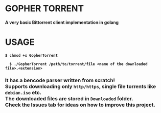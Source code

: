 <h1>GOPHER TORRENT
<h4>A very basic Bittorrent client implementation in golang</h4>
</h1>
<h1>
USAGE
<h4><pre><code>$ chmod +x GopherTorrent <br> 
  $ ./GopherTorrent /path/to/torrent/file &lt;name of the downloaded file&gt;.&lt;extension&gt;</code></pre></h4>
</h1>
<h3>
It has a bencode parser written from scratch!<br>
Supports downloading only <code>http/https</code>, single file torrents like <code>debian.iso</code> etc. <br>
The downloaded files are stored in <code>Downloaded</code> folder.
<br>Check the Issues tab for ideas on how to improve this project.
</h3>
